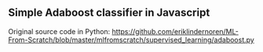 ## Simple Adaboost classifier in Javascript


Original source code in Python: https://github.com/eriklindernoren/ML-From-Scratch/blob/master/mlfromscratch/supervised_learning/adaboost.py


        
    